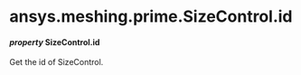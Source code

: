 <a id="ansys-meshing-prime-sizecontrol-id"></a>

# ansys.meshing.prime.SizeControl.id

<a id="ansys.meshing.prime.SizeControl.id"></a>

#### *property* SizeControl.id

Get the id of SizeControl.

<!-- !! processed by numpydoc !! -->
